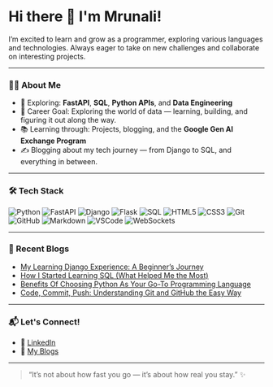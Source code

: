 <!---👋 Hi there! I’m Mrunali I’m excited to learn and grow as a programmer, exploring various languages and technologies. Always eager to take on new challenges and collaborate on interesting projects.
--->

# Hi there 👋 I'm Mrunali!
I’m excited to learn and grow as a programmer, exploring various languages and technologies. Always eager to take on new challenges and collaborate on interesting projects.

---

### 👩‍💻 About Me
<!---- 🔭 Currently working on: **Real-Time Data Dashboard with AI Insights** (personal project)--->
- 🧪 Exploring: **FastAPI**, **SQL**, **Python APIs**, and **Data Engineering**
- 🎯 Career Goal: Exploring the world of data — learning, building, and figuring it out along the way.
- 📚 Learning through: Projects, blogging, and the **Google Gen AI Exchange Program**
- ✍️ Blogging about my tech journey — from Django to SQL, and everything in between.

---

<!--  ### 🛠️ Tech Stack
**Languages & Frameworks**  
![Python](https://img.shields.io/badge/Python-3776AB?style=flat&logo=python&logoColor=white)
![FastAPI](https://img.shields.io/badge/FastAPI-009688?style=flat&logo=fastapi&logoColor=white)
![Django](https://img.shields.io/badge/Django-092E20?style=flat&logo=django&logoColor=white)
<!---- ![Flask](https://img.shields.io/badge/Flask-000000?style=flat&logo=flask&logoColor=white)
![SQL](https://img.shields.io/badge/SQL-4479A1?style=flat&logo=postgresql&logoColor=white)
![HTML5](https://img.shields.io/badge/HTML5-E34F26?style=flat&logo=html5&logoColor=white)
![CSS3](https://img.shields.io/badge/CSS3-1572B6?style=flat&logo=css3&logoColor=white)

**Tools & Platforms**  
![Git](https://img.shields.io/badge/Git-F05032?style=flat&logo=git&logoColor=white)
![GitHub](https://img.shields.io/badge/GitHub-181717?style=flat&logo=github&logoColor=white)
<!---- ![Markdown](https://img.shields.io/badge/Markdown-000000?style=flat&logo=markdown&logoColor=white)
![VSCode](https://img.shields.io/badge/VS_Code-007ACC?style=flat&logo=visual-studio-code&logoColor=white)

**Other Concepts**  
![APIs](https://img.shields.io/badge/APIs-005571?style=flat&logo=fastapi&logoColor=white)
[WebSockets](https://img.shields.io/badge/WebSockets-010101?style=flat&logo=websocket&logoColor=white)--> 

### 🛠️ Tech Stack

![Python](https://img.shields.io/badge/Python-3776AB?style=flat&logo=python&logoColor=white)
![FastAPI](https://img.shields.io/badge/FastAPI-009688?style=flat&logo=fastapi&logoColor=white)
![Django](https://img.shields.io/badge/Django-092E20?style=flat&logo=django&logoColor=white)
![Flask](https://img.shields.io/badge/Flask-000000?style=flat&logo=flask&logoColor=white)
![SQL](https://img.shields.io/badge/SQL-4479A1?style=flat&logo=postgresql&logoColor=white)
![HTML5](https://img.shields.io/badge/HTML5-E34F26?style=flat&logo=html5&logoColor=white)
![CSS3](https://img.shields.io/badge/CSS3-1572B6?style=flat&logo=css3&logoColor=white)
![Git](https://img.shields.io/badge/Git-F05032?style=flat&logo=git&logoColor=white)
![GitHub](https://img.shields.io/badge/GitHub-181717?style=flat&logo=github&logoColor=white)
![Markdown](https://img.shields.io/badge/Markdown-000000?style=flat&logo=markdown&logoColor=white)
![VSCode](https://img.shields.io/badge/VS_Code-007ACC?style=flat&logo=visual-studio-code&logoColor=white)
![WebSockets](https://img.shields.io/badge/WebSockets-010101?style=flat&logo=websocket&logoColor=white)



---
<!---
### 🔥 Featured Projects
Here are a few projects I'm proud of — more coming soon!

| Project | Description | Stack |
|--------|-------------|-------|
| [FastCMS](https://github.com/mruna18/FastCMS) | Lightweight blog CMS using FastAPI and Markdown | FastAPI, Python, HTML |
| [Dev-Hub](https://github.com/mruna18/Dev-Hub) | Developer content hub (pre-internship project) | Python, Flask (upcoming) |
| Real-Time Dashboard | Stock data + AI Insights in real-time | Python, FastAPI, WebSockets |

---
-->
### 📝 Recent Blogs
- [My Learning Django Experience: A Beginner’s Journey](https://mrunaliparsekar.hashnode.dev/my-learning-django-experience-a-beginners-journey)
- [How I Started Learning SQL (What Helped Me the Most)](https://mrunaliparsekar.hashnode.dev/how-i-started-learning-sql-what-helped-me-the-most)
- [Benefits Of Choosing Python As Your Go-To Programming Language](https://mrunaliparsekar.hashnode.dev/benefits-of-choosing-python-as-your-go-to-programming-language)
- [Code, Commit, Push: Understanding Git and GitHub the Easy Way](https://mrunaliparsekar.hashnode.dev/code-commit-push-understanding-git-and-github-the-easy-way)

---

### 📬 Let's Connect!
- 📌 [LinkedIn](https://www.linkedin.com/in/mrunali-parsekar/)
- 🧠 [My Blogs](https://mrunaliparsekar.hashnode.dev/)
<!--- - ✨ In progress: Personal Portfolio Website-->

---

> “It’s not about how fast you go — it’s about how real you stay.” ✨




<!---
mruna18/mruna18 is a ✨ special ✨ repository because its `README.md` (this file) appears on your GitHub profile.
You can click the Preview link to take a look at your changes.
--->
